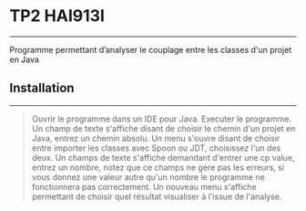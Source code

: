 # TP2 HAI913I
***
Programme permettant d’analyser le couplage entre les classes d'un projet en Java

## Installation
***
>Ouvrir le programme dans un IDE pour Java.
>Executer le programme.
>Un champ de texte s'affiche disant de choisir le chemin d'un projet en Java, entrez un chemin absolu.
>Un menu s'ouvre disant de choisir entre importer les classes avec Spoon ou JDT, choisissez l'un des deux.
>Un champs de texte s'affiche demandant d'entrer une cp value, entrez un nombre, notez que ce champs ne gère pas les erreurs, si vous donnez une valeur autre qu'un nombre le programme ne fonctionnera pas correctement.
>Un nouveau menu s'affiche permettant de choisir quel résultat visualiser à l'issue de l'analyse.
